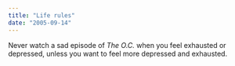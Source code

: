 ```yaml
---
title: "Life rules"
date: "2005-09-14"
---
```


Never watch a sad episode of _The O.C._ when you feel exhausted or depressed, unless you want to feel more depressed and exhausted.
